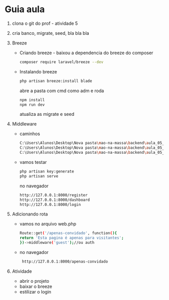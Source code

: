 # Guia aula

1. clona o git do prof - atividade 5
2. cria banco, migrate, seed, bla bla bla

3. Breeze
    - Criando breeze - baixou a dependencia do breeze do composer
      ```bash
      composer require laravel/breeze --dev
      ```
    - Instalando breeze
      ```bash
      php artisan breeze:install blade
      ```
      abre a pasta com cmd como adm e roda
      ```cmd
      npm install
      npm run dev
      ```
      atualiza as migrate e seed
  
4. Middleware
    -  caminhos
        ```bash
        C:\Users\Alunos\Desktop\Nova pasta\mao-na-massa\backend\aula_05_validacao\projeto\app\Http\Middleware
        C:\Users\Alunos\Desktop\Nova pasta\mao-na-massa\backend\aula_05_validacao\projeto\app\Http\Controllers\Auth
        C:\Users\Alunos\Desktop\Nova pasta\mao-na-massa\backend\aula_05_validacao\projeto\routes\auth
        ```
    - vamos testar
        ```bash
        php artisan key:generate
        php artisan serve
        ```
      no navegador
        ```bash
        http://127.0.0.1:8000/register
        http://127.0.0.1:8000/dashboard
        http://127.0.0.1:8000/login
        ```
5. Adicionando rota
     - vamos no arquivo web.php
         ```bash
        Route::get('/apenas-convidado', function(){
        return 'Esta pagina é apenas para visitantes';
        })->middleware('guest');//ou auth
        ```
     - no navegador
       ```bash
        http://127.0.0.1:8000/apenas-convidado
        ```

6. Atividade
     - abrir o projeto
     - baixar o breeze
     - estilizar o login
